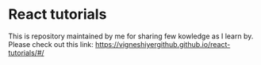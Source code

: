 # React tutorials 

This is repository maintained by me for sharing few kowledge as I learn by. 
Please check out this link: https://vigneshiyergithub.github.io/react-tutorials/#/
